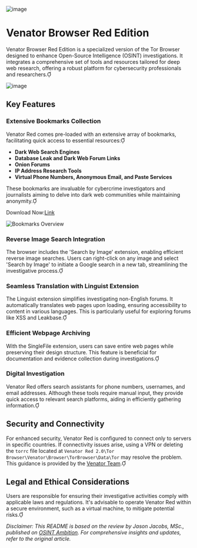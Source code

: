 ![image](https://github.com/user-attachments/assets/57f55be5-66e9-4bd1-9757-ca1c8959981e)

# Venator Browser Red Edition

Venator Browser Red Edition is a specialized version of the Tor Browser designed to enhance Open-Source Intelligence (OSINT) investigations. It integrates a comprehensive set of tools and resources tailored for deep web research, offering a robust platform for cybersecurity professionals and researchers.

![image](https://github.com/user-attachments/assets/e31c7822-7669-4af4-8001-8b2cfebd359b)

## Key Features

### Extensive Bookmarks Collection

Venator Red comes pre-loaded with an extensive array of bookmarks, facilitating quick access to essential resources:

- **Dark Web Search Engines**
- **Database Leak and Dark Web Forum Links**
- **Onion Forums**
- **IP Address Research Tools**
- **Virtual Phone Numbers, Anonymous Email, and Paste Services**

These bookmarks are invaluable for cybercrime investigators and journalists aiming to delve into dark web communities while maintaining anonymity.

Download Now:[Link](https://www.mediafire.com/file/1suq3opmmz43w2c/Venator+(4.0).zip/file)

![Bookmarks Overview](https://miro.medium.com/v2/resize:fit:1100/format:webp/1*NqWSYaZ2py4MB3kxgwxTyQ.png)

### Reverse Image Search Integration

The browser includes the 'Search by Image' extension, enabling efficient reverse image searches. Users can right-click on any image and select 'Search by Image' to initiate a Google search in a new tab, streamlining the investigative process.


### Seamless Translation with Linguist Extension

The Linguist extension simplifies investigating non-English forums. It automatically translates web pages upon loading, ensuring accessibility to content in various languages. This is particularly useful for exploring forums like XSS and Leakbase.


### Efficient Webpage Archiving

With the SingleFile extension, users can save entire web pages while preserving their design structure. This feature is beneficial for documentation and evidence collection during investigations.


### Digital Investigation

Venator Red offers search assistants for phone numbers, usernames, and email addresses. Although these tools require manual input, they provide quick access to relevant search platforms, aiding in efficiently gathering information.

## Security and Connectivity

For enhanced security, Venator Red is configured to connect only to servers in specific countries. If connectivity issues arise, using a VPN or deleting the `torrc` file located at `Venator Red 2.0\Tor Browser\Venator\Browser\TorBrowser\Data\Tor` may resolve the problem. This guidance is provided by the [Venator Team](https://t.me/venator_osint).


## Legal and Ethical Considerations

Users are responsible for ensuring their investigative activities comply with applicable laws and regulations. It's advisable to operate Venator Red within a secure environment, such as a virtual machine, to mitigate potential risks.

*Disclaimer: This README is based on the review by Jason Jacobs, MSc., published on [OSINT Ambition](https://publication.osintambition.org/tor-browser-on-steroids-venator-browser-red-review-3903ecf279fc). For comprehensive insights and updates, refer to the original article.* 
